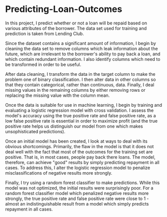 # Predicting-Loan-Outcomes

In this project, I predict whether or not a loan will be repaid based on various attributes of the borrower. The data set used for training and prediction is taken from Lending Club.

Since the dataset contains a significant amount of information, I begin by cleaning the data set to remove columns which leak information about the future, which are irrelevant to the borrower's ability to pay back a loan, and which contain redundant information. I also identify columns which need to be transformed in order to be useful.

After data cleaning, I transform the data in the target column to make the problem one of binary classification. I then alter data in other columns so that they contain categorical, rather than continuous, data. Finally, I deal missing values in the remaining columns by either removing rows or replacing the missing value with the column mean.

Once the data is suitable for use in machine learning, I begin by training and evaluating a logistic regression model with cross validation. I assess the model's accuracy using the true positive rate and false positive rate, as a low false positive rate is essential in order to maximize profit (and the true positive rate helps us distinguish our model from one which makes unsophisticated predictions).

Once an initial model has been created, I look at ways to deal with its obvious shortcomings. Primarily, the flaw in the model is that it does not deal well with the fact that most of the outcomes for the training set are positive. That is, in most cases, people pay back there loans. The model, therefore, can achieve "good" results by simply predicting repayment in all cases. To address this, I alter the logistic regression model to penalize misclassifications of negative results more strongly.

Finally, I try using a random forest classifier to make predictions. While this model was not optimized, the initial results were surprisingly poor. For a random forest classifier model which penalized negative results more strongly, the true positive rate and false positive rate were close to 1 - almost an indistinguishable result from a model which simply predicts repayment in all cases.
